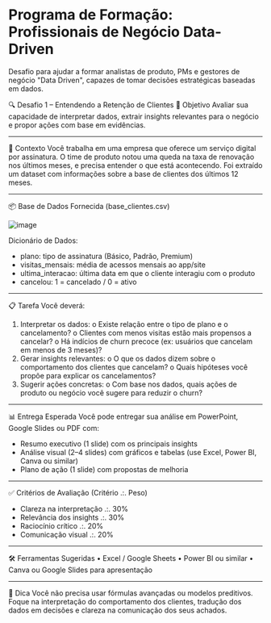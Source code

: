 # Programa de Formação: Profissionais de Negócio Data-Driven
Desafio para ajudar a formar analistas de produto, PMs e gestores de negócio "Data Driven", capazes de tomar decisões estratégicas baseadas em dados.

🔍 Desafio 1 – Entendendo a Retenção de Clientes
🎯 Objetivo
Avaliar sua capacidade de interpretar dados, extrair insights relevantes para o negócio e propor ações com base em evidências.
________________________________________
🧩 Contexto
Você trabalha em uma empresa que oferece um serviço digital por assinatura. O time de produto notou uma queda na taxa de renovação nos últimos meses, e precisa entender o que está acontecendo.
Foi extraído um dataset com informações sobre a base de clientes dos últimos 12 meses.
________________________________________
📦 Base de Dados Fornecida (base_clientes.csv)

![image](https://github.com/user-attachments/assets/fb9ea0ee-e1d2-4741-88a9-f218da0a93eb)

Dicionário de Dados:
- plano: tipo de assinatura (Básico, Padrão, Premium)
- visitas_mensais: média de acessos mensais ao app/site
- ultima_interacao: última data em que o cliente interagiu com o produto
- cancelou: 1 = cancelado / 0 = ativo
________________________________________
📋 Tarefa
Você deverá:
1.	Interpretar os dados:
o	Existe relação entre o tipo de plano e o cancelamento?
o	Clientes com menos visitas estão mais propensos a cancelar?
o	Há indícios de churn precoce (ex: usuários que cancelam em menos de 3 meses)?
2.	Gerar insights relevantes:
o	O que os dados dizem sobre o comportamento dos clientes que cancelam?
o	Quais hipóteses você propõe para explicar os cancelamentos?
3.	Sugerir ações concretas:
o	Com base nos dados, quais ações de produto ou negócio você sugere para reduzir o churn?
________________________________________
📊 Entrega Esperada
Você pode entregar sua análise em PowerPoint, Google Slides ou PDF com:
- Resumo executivo (1 slide) com os principais insights
- Análise visual (2–4 slides) com gráficos e tabelas (use Excel, Power BI, Canva ou similar)
- Plano de ação (1 slide) com propostas de melhoria
________________________________________
✅ Critérios de Avaliação (Critério .:. Peso)
- Clareza na interpretação .:. 30%
- Relevância dos insights	.:. 30%
- Raciocínio crítico .:. 20%
- Comunicação visual .:. 20%
________________________________________
🛠️ Ferramentas Sugeridas
•	Excel / Google Sheets
•	Power BI ou similar
•	Canva ou Google Slides para apresentação
________________________________________
🧠 Dica
Você não precisa usar fórmulas avançadas ou modelos preditivos. Foque na interpretação do comportamento dos clientes, tradução dos dados em decisões e clareza na comunicação dos seus achados.

